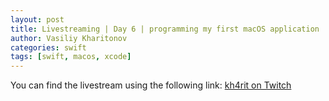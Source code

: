 ```yaml
---
layout: post
title: Livestreaming | Day 6 | programming my first macOS application
author: Vasiliy Kharitonov
categories: swift
tags: [swift, macos, xcode]
---
```


You can find the livestream using the following link: [kh4rit on Twitch](https://www.twitch.tv/kh4rit)

<!--If you missed the stream, you can find an archived version below:

<iframe width="740" height="416" src="https://www.youtube.com/embed/KPTNxSG4iQI" frameborder="0" allow="accelerometer; autoplay; encrypted-media; gyroscope; picture-in-picture" allowfullscreen></iframe>-->
